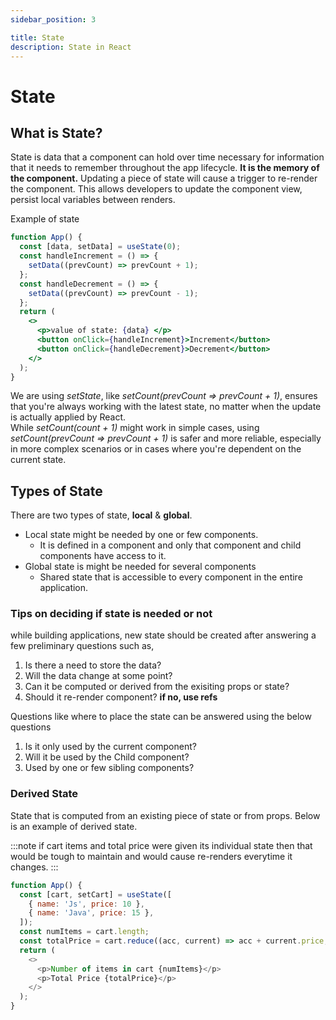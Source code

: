 ```yaml
---
sidebar_position: 3

title: State
description: State in React
---
```


# State

## What is State?

State is data that a component can hold over time necessary for information that it needs to remember throughout the app lifecycle. **It is the memory of the component.**
Updating a piece of state will cause a trigger to re-render the component.
This allows developers to update the component view, persist local variables between renders.

Example of state

```jsx live
function App() {
  const [data, setData] = useState(0);
  const handleIncrement = () => {
    setData((prevCount) => prevCount + 1);
  };
  const handleDecrement = () => {
    setData((prevCount) => prevCount - 1);
  };
  return (
    <>
      <p>value of state: {data} </p>
      <button onClick={handleIncrement}>Increment</button>
      <button onClick={handleDecrement}>Decrement</button>
    </>
  );
}
```

We are using _setState_, like _setCount(prevCount => prevCount + 1)_, ensures that you're always working with the latest state, no matter when the update is actually applied by React.  
While _setCount(count + 1)_ might work in simple cases, using _setCount(prevCount => prevCount + 1)_ is safer and more reliable, especially in more complex scenarios or in cases where you're dependent on the current state.

## Types of State

There are two types of state, **local** & **global**.

- Local state might be needed by one or few components.
  - It is defined in a component and only that component and child components have access to it.
- Global state is might be needed for several components
  - Shared state that is accessible to every component in the entire application.

### Tips on deciding if state is needed or not

while building applications, new state should be created after answering a few preliminary questions such as,

1. Is there a need to store the data?
2. Will the data change at some point?
3. Can it be computed or derived from the exisiting props or state?
4. Should it re-render component? **if no, use refs**

Questions like where to place the state can be answered using the below questions

1. Is it only used by the current component?
2. Will it be used by the Child component?
3. Used by one or few sibling components?

### Derived State

State that is computed from an existing piece of state or from props. Below is an example of derived state.

:::note
if cart items and total price were given its individual state then that would be tough to maintain and would cause re-renders everytime it changes.
:::

```js live title='example of derived state'
function App() {
  const [cart, setCart] = useState([
    { name: 'Js', price: 10 },
    { name: 'Java', price: 15 },
  ]);
  const numItems = cart.length;
  const totalPrice = cart.reduce((acc, current) => acc + current.price, 0);
  return (
    <>
      <p>Number of items in cart {numItems}</p>
      <p>Total Price {totalPrice}</p>
    </>
  );
}
```
